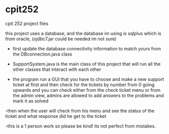 # cpit252
cpit 252 project files

this project uses a database, and the database im using is sqlplus which is from oracle, (ojdbc7.jar could be needed im not sure)

- first update the database connectivity information to match yours from the DBconnection.java class

- SupportSystem.java is the main class of this project that will run all the other classes that interact with each other

- the program run a GUI that you have to choose and make a new support ticket at first and then check for the tickets by number from 0 going upwards and you can check
either from the check ticket menu or from the admin view, admins are allowed to add answers to the problems and mark it as solved

-then when the user will check from his menu and see the status of the ticket and what response did he get to the ticket

-this is a 1 person work so please be kind! its not perfect from mistakes.
